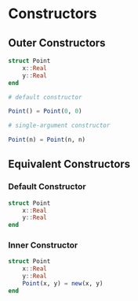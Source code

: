# Constructors

## Outer Constructors

```julia
struct Point
    x::Real
    y::Real
end

# default constructor

Point() = Point(0, 0)

# single-argument constructor

Point(n) = Point(n, n)
```

## Equivalent Constructors

### Default Constructor

```julia
struct Point
    x::Real
    y::Real
end
```

### Inner Constructor

```julia
struct Point
    x::Real
    y::Real
    Point(x, y) = new(x, y)
end
```
